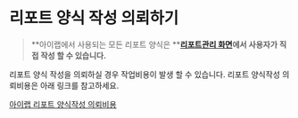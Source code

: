 # 리포트 양식 작성 의뢰하기

> **아이랩에서 사용되는 모든 리포트 양식은 **[**리포트관리 화면**](https://github.com/wooritech/ilab-user-manual/tree/dc2557ca13b72c21cc07884c110e4e7920bff543/리포트양식만들기/200리포트양식만들기기초/리포트관리화면.md)**에서 사용자가 직접 작성 할 수 있습니다.**

리포트 양식 작성을 의뢰하실 경우 작업비용이 발생 할 수 있습니다. 리포트 양식작성 의뢰비용은 아래 링크를 참고하세요.

[아이랩 리포트 양식작성 의뢰비용](../undefined-1.md#리포트-양식작성-의뢰비용)

